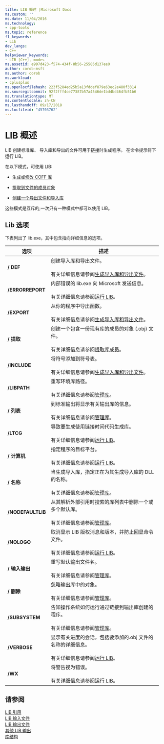 ```yaml
---
title: LIB 概述 |Microsoft Docs
ms.custom: ''
ms.date: 11/04/2016
ms.technology:
- cpp-tools
ms.topic: reference
f1_keywords:
- Lib
dev_langs:
- C++
helpviewer_keywords:
- LIB [C++], modes
ms.assetid: e997d423-f574-434f-8b56-25585d137ee0
author: corob-msft
ms.author: corob
ms.workload:
- cplusplus
ms.openlocfilehash: 223f5284ed25b5a13fddef879e63ec2e480f3314
ms.sourcegitcommit: 92f2fff4ce77387b57a4546de1bd4bd464fb51b6
ms.translationtype: MT
ms.contentlocale: zh-CN
ms.lasthandoff: 09/17/2018
ms.locfileid: "45703762"
---
```

# <a name="overview-of-lib"></a>LIB 概述

LIB 创建标准库、 导入库和导出的文件可用于[链接](../../build/reference/linker-options.md)时生成程序。 在命令提示符下运行 LIB。

在以下模式，可使用 LIB:

- [生成或修改 COFF 库](../../build/reference/managing-a-library.md)

- [提取到文件的成员对象](../../build/reference/extracting-a-library-member.md)

- [创建一个导出文件和导入库](../../build/reference/working-with-import-libraries-and-export-files.md)

这些模式是互斥的;一次只有一种模式中都可以使用 LIB。

## <a name="lib-options"></a>Lib 选项

下表列出了 lib.exe，其中包含指向详细信息的选项。

|选项|描述|
|-|-|
|**/ DEF**|创建导入库和导出文件。<br/><br/>有关详细信息请参阅[生成导入库和导出文件](../../build/reference/building-an-import-library-and-export-file.md)。|
|**/ERRORREPORT**|   内部错误的 lib.exe 向 Microsoft 发送信息。<br/><br/>有关详细信息请参阅[运行 LIB](../../build/reference/running-lib.md)。|
|**/EXPORT**|   从你的程序中导出函数。<br/><br/>有关详细信息请参阅[生成导入库和导出文件](../../build/reference/building-an-import-library-and-export-file.md)。|
|**/ 提取**|   创建一个包含一份现有库的成员的对象 (.obj) 文件。<br/><br/>有关详细信息请参阅[提取库成员](../../build/reference/extracting-a-library-member.md)。|
|**/INCLUDE**|   将符号添加到符号表。<br/><br/>有关详细信息请参阅[生成导入库和导出文件](../../build/reference/building-an-import-library-and-export-file.md)。|
|**/LIBPATH**|   重写环境库路径。<br/><br/>有关详细信息请参阅[管理库](../../build/reference/managing-a-library.md)。|
|**/ 列表**|   到标准输出将显示有关输出库的信息。<br/><br/>有关详细信息请参阅[管理库](../../build/reference/managing-a-library.md)。|
|**/LTCG**|   导致要生成使用链接时间代码生成库。<br/><br/>有关详细信息请参阅[运行 LIB](../../build/reference/running-lib.md)。|
|**/ 计算机**|   指定程序的目标平台。<br/><br/>有关详细信息请参阅[运行 LIB](../../build/reference/running-lib.md)。|
|**/ 名称**|   当生成导入库，指定正在为其生成导入库的 DLL 的名称。<br/><br/>有关详细信息请参阅[管理库](../../build/reference/managing-a-library.md)。|
|**/NODEFAULTLIB**|   从其解析外部引用时搜索的库列表中删除一个或多个默认库。<br/><br/>有关详细信息请参阅[管理库](../../build/reference/managing-a-library.md)。|
|**/NOLOGO**|   取消显示 LIB 版权消息和版本，并防止回显命令文件。<br/><br/>有关详细信息请参阅[运行 LIB](../../build/reference/running-lib.md)。|
|**/ 输入输出**|   重写默认输出文件名。<br/><br/>有关详细信息请参阅[管理库](../../build/reference/managing-a-library.md)。|
|**/ 删除**|   忽略输出库中的对象。<br/><br/>有关详细信息请参阅[管理库](../../build/reference/managing-a-library.md)。|
|**/SUBSYSTEM**|   告知操作系统如何运行通过链接到输出库创建的程序。<br/><br/>有关详细信息请参阅[管理库](../../build/reference/managing-a-library.md)。|
|**/VERBOSE**|   显示有关进度的会话，包括要添加的.obj 文件的名称的详细信息。<br/><br/>有关详细信息请参阅[运行 LIB](../../build/reference/running-lib.md)。|
|**/WX**|   将警告视为错误。<br/><br/>有关详细信息请参阅[运行 LIB](../../build/reference/running-lib.md)。|

## <a name="see-also"></a>请参阅

[LIB 引用](../../build/reference/lib-reference.md)<br/>
[LIB 输入文件](../../build/reference/lib-input-files.md)<br/>
[LIB 输出文件](../../build/reference/lib-output-files.md)<br/>
[其他 LIB 输出](../../build/reference/other-lib-output.md)<br/>
[库结构](../../build/reference/structure-of-a-library.md)